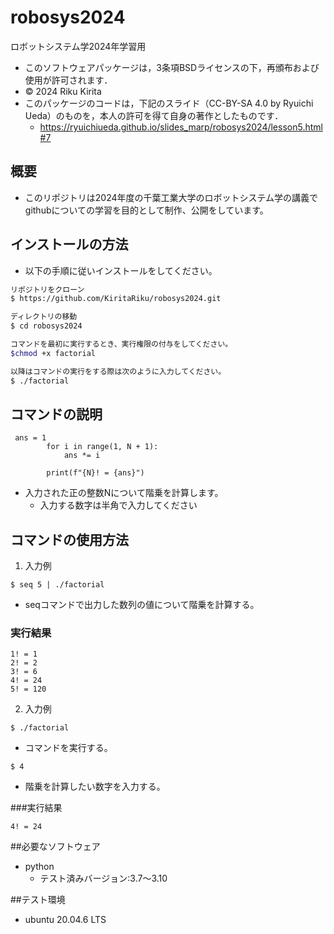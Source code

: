 # robosys2024
ロボットシステム学2024年学習用


- このソフトウェアパッケージは，3条項BSDライセンスの下，再頒布および使用が許可されます．
- © 2024 Riku Kirita
- このパッケージのコードは，下記のスライド（CC-BY-SA 4.0 by Ryuichi Ueda）のものを，本人の許可を得て自身の著作としたものです．
	- https://ryuichiueda.github.io/slides_marp/robosys2024/lesson5.html#7

## 概要
- このリポジトリは2024年度の千葉工業大学のロボットシステム学の講義で
githubについての学習を目的として制作、公開をしています。

## インストールの方法
- 以下の手順に従いインストールをしてください。

```bash
リポジトリをクローン
$ https://github.com/KiritaRiku/robosys2024.git

ディレクトリの移動
$ cd robosys2024

コマンドを最初に実行するとき、実行権限の付与をしてください。
$chmod +x factorial

以降はコマンドの実行をする際は次のように入力してください。
$ ./factorial
```

## コマンドの説明 
```
 ans = 1
        for i in range(1, N + 1):
            ans *= i

        print(f"{N}! = {ans}")
```
- 入力された正の整数Nについて階乗を計算します。
	- 入力する数字は半角で入力してください

## コマンドの使用方法

1. 入力例
```
$ seq 5 | ./factorial
```
- seqコマンドで出力した数列の値について階乗を計算する。

### 実行結果
```
1! = 1
2! = 2
3! = 6
4! = 24
5! = 120
```

2. 入力例
```
$ ./factorial
```
- コマンドを実行する。

```
$ 4
```
- 階乗を計算したい数字を入力する。

###実行結果
```
4! = 24
```

##必要なソフトウェア
- python
	- テスト済みバージョン:3.7～3.10

##テスト環境
- ubuntu 20.04.6 LTS
